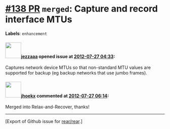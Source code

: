 [\#138 PR](https://github.com/rear/rear/pull/138) `merged`: Capture and record interface MTUs
=============================================================================================

**Labels**: `enhancement`

#### <img src="https://avatars.githubusercontent.com/u/2043918?v=4" width="50">[jezzaaa](https://github.com/jezzaaa) opened issue at [2012-07-27 04:33](https://github.com/rear/rear/pull/138):

Captures network device MTUs so that non-standard MTU values are
supported for backup (eg backup networks that use jumbo frames).

#### <img src="https://avatars.githubusercontent.com/u/783473?v=4" width="50">[jhoekx](https://github.com/jhoekx) commented at [2012-07-27 06:14](https://github.com/rear/rear/pull/138#issuecomment-7298347):

Merged into Relax-and-Recover, thanks!

------------------------------------------------------------------------

\[Export of Github issue for
[rear/rear](https://github.com/rear/rear).\]
